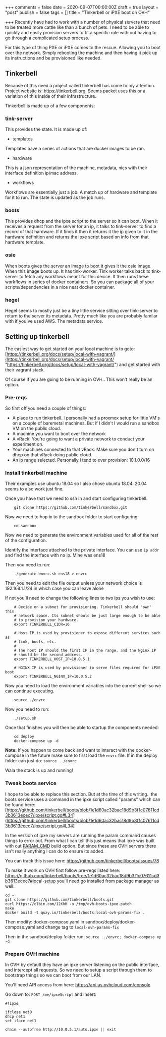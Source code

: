 +++
comments = false
date = 2020-09-07T00:00:00Z
draft = true
layout = "post"
publish = false
tags = []
title = "Tinkerbell or iPXE boot on OVH"

+++
Recently have had to work with a number of physical servers that need to be treated more cattle like than a bunch of pets.  I need to be able to quickly and easily provision servers to fit a specific role with out having to go through a complicated setup process.

For this type of thing PXE or iPXE comes to the rescue.  Allowing you to boot over the network.  Simply rebooting the machine and then having it pick up its instructions and be provisioned like needed.

## Tinkerbell

Because of this need a project called tinkerbell has come to my attention. Project website is: https://tinkerbell.org.  Seems packet uses this or a variation of this inside of their infrastructure.

Tinkerbell is made up of a few components:

### tink-server

This provides the state. It is made up of:

* templates

Templates have a series of actions that are docker images to be ran.

* hardware

This is a json representation of the machine, metadata, nics with their interface definition ip/mac address.

* workflows

Workflows are essentially just a job.  A match up of hardware and template for it to run. The state is updated as the job runs.

### boots

This provides dhcp and the ipxe script to the server so it can boot.  When it receives a request from the server for an ip, it talks to tink-server to find a record of that hardware.  If it finds it then it returns it the ip given to it in the hardware definition and returns the ipxe script based on info from that hardware template.

### osie

When boots gives the server an image to boot it gives it the osie image.  When this image boots up.  It has tink-worker.  Tink worker talks back to tink-server to fetch any workflows meant for this device.  It then runs these workflows in series of docker containers.  So you can package all of your scripts/dependencies in a nice neat docker container.

### hegel

Hegel seems to mostly just be a tiny little service sitting over tink-server to return to the server its metadata.  Pretty much like you are probably familar with if you've used AWS. The metadata service.

## Setting up tinkerbell

The easiest way to get started on your local machine is to goto: [https://tinkerbell.org/docs/setup/local-with-vagrant/](https://tinkerbell.org/docs/setup/local-with-vagrant/  "https://tinkerbell.org/docs/setup/local-with-vagrant/") and get started with their vagrant stack.

Of course if you are going to be running in OVH.. This won't really be an option.

### Pre-reqs

So first off you need a couple of things:

* A place to run tinkerbell.  I personally had a proxmox setup for little VM's on a couple of baremetal machines.  But if I didn't I would run a sandbox VM on the public cloud.
* A machine you want to boot over the network
* A vRack.  You're going to want a private network to conduct your experiment on.
* Your machines connected to that vRack.  Make sure you don't turn on dhcp on that vRack doing public cloud.
* An ip range selected.  Personally I tend to over provision:  10.1.0.0/16

### Install tinkerbell machine

Their examples use ubuntu 18.04 so I also chose ubuntu 18.04.  20.04 seems to also work just fine.

Once you have that we need to ssh in and start configuring tinkerbell.

```
    git clone https://github.com/tinkerbell/sandbox.git
```

Now we need to hop in to the sandbox folder to start configuring:

```
    cd sandbox
```

Now we need to generate the environment variables used for all of the rest of the configuration.

Identify the interface attached to the private interface.  You can use `ip addr` and find the interface with no ip.  Mine was ens18

Then you need to run:

```
    ./generate-envrc.sh ens18 > envrc
```

Then you need to edit the file output unless your network choice is 192.168.1.1/24 in which case you can leave alone

If not you'll need to change the following lines to two ips you wish to use:

```
    # Decide on a subnet for provisioning. Tinkerbell should "own" this
    # network space. Its subnet should be just large enough to be able
    # to provision your hardware.
    export TINKERBELL_CIDR=16
    
    # Host IP is used by provisioner to expose different services such as
    # tink, boots, etc.
    #
    # The host IP should the first IP in the range, and the Nginx IP
    # should be the second address.
    export TINKERBELL_HOST_IP=10.0.5.1
    
    # NGINX IP is used by provisioner to serve files required for iPXE boot
    export TINKERBELL_NGINX_IP=10.0.5.2
```

Now you need to load the environment variables into the current shell so we can continue executing.

```
    source ./envrc
```

Now you need to run:

```
    ./setup.sh
```

Once that finishes you will then be able to startup the components needed:

```
    cd deploy
    docker-compose up -d
```

**Note:** If you happen to come back and want to interact with the docker-compose in the future make sure to first load the `envrc` file.  If in the deploy folder can just do: `source ../envrc`

Wala the stack is up and running! 

### Tweak boots service

I hope to be able to replace this section.  But at the time of this writing.. the boots service uses a command in the ipxe script called "params" which can be found here: [https://github.com/tinkerbell/boots/blob/1e1d60ac32bac18d9b3f1c07611cd3b3613ecec7/ipxe/script.go#L34](https://github.com/tinkerbell/boots/blob/1e1d60ac32bac18d9b3f1c07611cd3b3613ecec7/ipxe/script.go#L34)

In the version of ipxe my servers are running the param command causes things to error out. From what I can tell this just means that ipxe was built with out [PARAM_CMD](https://ipxe.org/buildcfg/param_cmd) build option.  But since these are OVH servers there isn't really anything I can do to ensure its added.

You can track this issue here: https://github.com/tinkerbell/boots/issues/78

To make it work on OVH first follow pre-reqs listed here: https://github.com/tinkerbell/boots/tree/1e1d60ac32bac18d9b3f1c07611cd3b3613ecec7#local-setup you'll need go installed from package manager as well.

```
cd ~
git clone https://github.com/tinkerbell/boots.git
curl https://clbin.com/12XhH -o /tmp/ovh-boots-ipxe.patch
make
docker build -t quay.io/tinkerbell/boots:local-ovh-params-fix .
 ```
 
 Then modify: docker-compose.yaml in sandbox/deploy/docker-compose.yaml and change tag to `local-ovh-params-fix`
 
 Then in the sandbox/deploy folder run: `source ../envrc; docker-compose up -d`
 
 ### Prepare OVH machine
 
 In OVH by default they have an ipxe server listening on the public interface, and intercept all requests.  So we need to setup a script through them to bootstrap things so we can boot from our LAN.
 
 You'll need API access from here: https://api.us.ovhcloud.com/console
 
 Go down to: `POST /me/ipxeScript` and insert:
 
 ```
#!ipxe

ifclose net0
dhcp net1
set iface net1

chain --autofree http://10.0.5.1/auto.ipxe || exit
```

